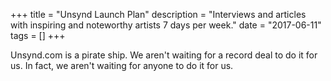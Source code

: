 +++
title = "Unsynd Launch Plan"
description = "Interviews and articles with inspiring and noteworthy artists 7 days per week."
date = "2017-06-11"
tags = []
+++

Unsynd.com is a pirate ship. We aren't waiting for a record deal to do it for us. In fact, we aren't waiting for anyone to do it for us. 